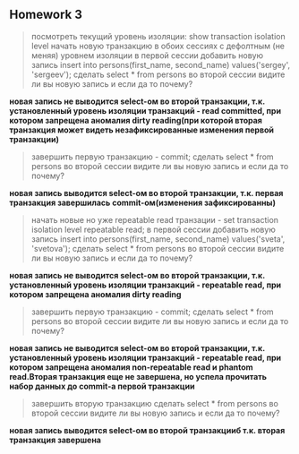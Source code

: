 ## Homework 3

>посмотреть текущий уровень изоляции: show transaction isolation level
начать новую транзакцию в обоих сессиях с дефолтным (не меняя) уровнем изоляции
в первой сессии добавить новую запись insert into persons(first_name, second_name) values('sergey', 'sergeev');
сделать select * from persons во второй сессии
видите ли вы новую запись и если да то почему?

__новая запись не выводится select-ом во второй транзакции, т.к. установленный уровень изоляции транзакций -  read committed, при котором запрещена аномалия dirty reading(при которой вторая транзакция может видеть незафиксированные изменения первой транзакции)__


>завершить первую транзакцию - commit;
сделать select * from persons во второй сессии
видите ли вы новую запись и если да то почему?

__новая запись выводится select-ом во второй транзакции, т.к. первая транзакция завершилась commit-ом(изменения зафиксированны)__


>начать новые но уже repeatable read транзации - set transaction isolation level repeatable read;
в первой сессии добавить новую запись insert into persons(first_name, second_name) values('sveta', 'svetova');
сделать select * from persons во второй сессии
видите ли вы новую запись и если да то почему?

__новая запись не выводится select-ом во второй транзакции, т.к. установленный уровень изоляции транзакций -  repeatable read, при котором запрещена аномалия dirty reading__

>завершить первую транзакцию - commit;
сделать select * from persons во второй сессии
видите ли вы новую запись и если да то почему?

__новая запись не выводится select-ом во второй транзакции, т.к. установленный уровень изоляции транзакций -  repeatable read, при котором запрещена аномалия non-repeatable read и phantom read.Вторая транзакция еще не завершена, но успела прочитать набор данных до commit-a первой транзакции__

>завершить вторую транзакцию
сделать select * from persons во второй сессии
видите ли вы новую запись и если да то почему?

__новая запись выводится select-ом во второй транзакцииб т.к. вторая транзакция завершена__

